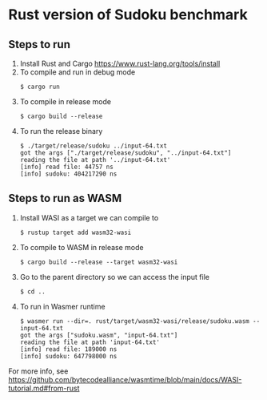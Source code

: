 # Rust version of Sudoku benchmark

## Steps to run

1. Install Rust and Cargo https://www.rust-lang.org/tools/install
1. To compile and run in debug mode
    ```console
    $ cargo run
    ```
1. To compile in release mode
    ```console
    $ cargo build --release
    ```
1. To run the release binary
    ```
    $ ./target/release/sudoku ../input-64.txt 
    got the args ["./target/release/sudoku", "../input-64.txt"]
    reading the file at path '../input-64.txt'
    [info] read file: 44757 ns
    [info] sudoku: 404217290 ns
    ```

## Steps to run as WASM

1. Install WASI as a target we can compile to
    ```console
    $ rustup target add wasm32-wasi
    ```
1. To compile to WASM in release mode
    ```console
    $ cargo build --release --target wasm32-wasi
    ```
1. Go to the parent directory so we can access the input file
    ```
    $ cd ..
    ```
1. To run in Wasmer runtime
    ```console
    $ wasmer run --dir=. rust/target/wasm32-wasi/release/sudoku.wasm -- input-64.txt 
    got the args ["sudoku.wasm", "input-64.txt"]
    reading the file at path 'input-64.txt'
    [info] read file: 189000 ns
    [info] sudoku: 647798000 ns
    ```

For more info, see https://github.com/bytecodealliance/wasmtime/blob/main/docs/WASI-tutorial.md#from-rust